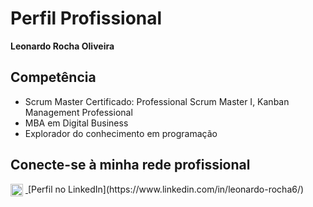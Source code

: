 # Perfil Profissional

**Leonardo Rocha Oliveira**

## Competência

- Scrum Master Certificado: Professional Scrum Master I, Kanban Management Professional  
- MBA em Digital Business
- Explorador do conhecimento em programação

## Conecte-se à minha rede profissional

<a href="https://www.linkedin.com/in/leonardo-rocha6/" target="_blank">
  <img src="https://cdn-icons-png.flaticon.com/512/174/174857.png" alt="LinkedIn" width="20" style="vertical-align:middle; margin-right:4px;" />
</a>  
[Perfil no LinkedIn](https://www.linkedin.com/in/leonardo-rocha6/)

